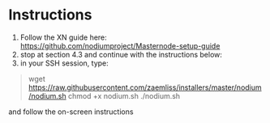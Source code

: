 # Instructions
1. Follow the XN guide here: https://github.com/nodiumproject/Masternode-setup-guide
2. stop at section 4.3 and continue with the instructions below:
3. in your SSH session, type:

> wget https://raw.githubusercontent.com/zaemliss/installers/master/nodium/nodium.sh
chmod +x nodium.sh
./nodium.sh

and follow the on-screen instructions
